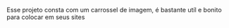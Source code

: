 Esse projeto consta com um carrossel de imagem, é bastante utíl e bonito para colocar em seus sites 
